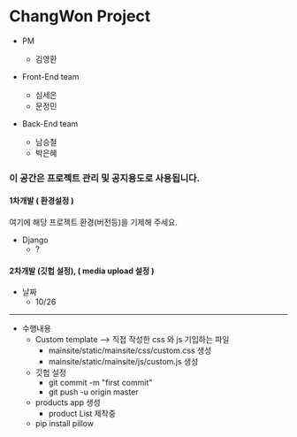 # ChangWon Project

* PM 
    * 김영환

* Front-End team
    * 심세은
    * 문정민

* Back-End team
    * 남승철
    * 박은혜
    
### 이 공간은 프로젝트 관리 및 공지용도로 사용됩니다.

#### 1차개발 ( 환경설정 )
여기에 해당 프로젝트 환경(버전등)을 기제해 주세요.
* Django
    * ?

#### 2차개발 (깃헙 설정), ( media upload 설정 )
* 날짜
    * 10/26
----------
* 수행내용
    * Custom template --> 직접 작성한 css 와 js 기입하는 파일
        * mainsite/static/mainsite/css/custom.css 생성
        * mainsite/static/mainsite/js/custom.js 생성
    * 깃헙 설정
        * git commit -m "first commit"
        * git push -u origin master
    * products app 생성
        * product List 제작중
    * pip install pillow
